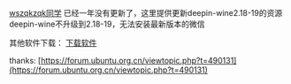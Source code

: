 
[wszqkzqk同学](https://github.com/wszqkzqk/deepin-wine-ubuntu) 已经一年没有更新了，这里提供更新deepin-wine2.18-19的资源      
deepin-wine不升级到2.18-19，无法安装最新版本的微信

其他软件下载：
[下载软件](http://mirrors.aliyun.com/deepin/pool/non-free/d/) 

thanks: [https://forum.ubuntu.org.cn/viewtopic.php?t=490131](https://forum.ubuntu.org.cn/viewtopic.php?t=490131) 
